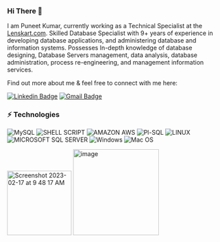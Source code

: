 ### Hi There 👋

 

I am Puneet Kumar, currently working as a Technical Specialist at the [Lenskart.com](https://www.lenskart.com/). Skilled  Database Specialist with 9+  years of  experience in developing database applications, and administering database and information systems. Possesses In-depth knowledge of database designing, Database Servers management, data analysis, database administration, process re-engineering, and management information services.


 Find out more about me & feel free to connect with me here:


[![Linkedin Badge](https://img.shields.io/badge/-Puneet-blue?style=flat-square&logo=Linkedin&logoColor=white&link=https://www.linkedin.com/in/puneetkumardataopsengineer/)](https://https://www.linkedin.com/in/puneetkumardataopsengineer/) [![Gmail Badge](https://img.shields.io/badge/-puneetkumar041@gmail.com-c14438?style=flat-square&logo=Gmail&logoColor=white&link=mailto:puneetkumar041@gmail.com)](mailto:puneetkumar041@gmail.com)

### ⚡ Technologies
![MySQL](https://img.shields.io/badge/MySQL-005C84?style=for-the-badge&logo=mysql&logoColor=white)
![SHELL SCRIPT](https://img.shields.io/badge/Shell_Script-121011?style=for-the-badge&logo=gnu-bash&logoColor=white)
![AMAZON AWS](https://img.shields.io/badge/Amazon_AWS-FF9900?style=for-the-badge&logo=amazonaws&logoColor=white)
![Pl-SQL](https://img.shields.io/badge/PLSQL-F80000?style=for-the-badge&logo=oracle&logoColor=black)
![LINUX	](https://img.shields.io/badge/Linux-FCC624?style=for-the-badge&logo=linux&logoColor=black)
![MICROSOFT SQL SERVER](https://img.shields.io/badge/Microsoft%20SQL%20Server-CC2927?style=for-the-badge&logo=microsoft%20sql%20server&logoColor=white)
![Windows](https://img.shields.io/badge/Windows-0078D6?style=for-the-badge&logo=windows&logoColor=white)
![Mac OS](https://img.shields.io/badge/mac%20os-000000?style=for-the-badge&logo=apple&logoColor=white)

<img width="150" alt="Screenshot 2023-02-17 at 9 48 17 AM" src="https://user-images.githubusercontent.com/25247630/219548391-874c9fe8-45c8-46a0-ae7e-425659632eb3.png">

<img width="200" alt="image" src="https://user-images.githubusercontent.com/25247630/219608291-c4ad20a1-b040-46e0-8cef-ca60dc5b76f3.png">
